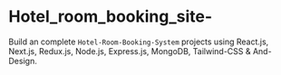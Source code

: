 # Hotel_room_booking_site-
Build an complete `Hotel-Room-Booking-System` projects using React.js, Next.js, Redux.js, Node.js, Express.js, MongoDB, Tailwind-CSS &amp; And-Design.
